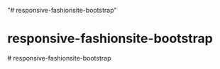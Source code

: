 "# responsive-fashionsite-bootstrap" 
# responsive-fashionsite-bootstrap
#   r e s p o n s i v e - f a s h i o n s i t e - b o o t s t r a p  
 